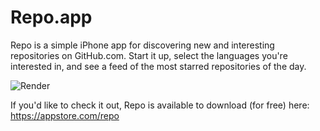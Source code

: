 Repo.app
======

Repo is a simple iPhone app for discovering new and interesting repositories on GitHub.com. Start it up, select the languages you're interested in, and see a feed of the most starred repositories of the day.

![Render](http://f.cl.ly/items/1o0g3B3N1d1s3L3s0i3o/2013-08-22%2000.04.06_iphone_white_angle1.png)

If you'd like to check it out, Repo is available to download (for free) here: https://appstore.com/repo
